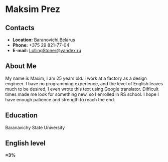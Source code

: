 # Maksim Prez
## Contacts
  * **Location:** Baranovichi,Belarus
  * **Phone:** +375 29 821-77-04
  * **E-mail:** LollingStoner@yandex.ru
## About Me
My name is Maxim, I am 25 years old. I work at a factory as a design engineer. I have no programming experience, and the level of English leaves much to be desired, I even wrote this text using Google translator. Difficult times made me look for something new, so I enrolled in RS school. I hope I have enough patience and strength to reach the end.
## Education
Baranavichy State University
## English level
**≈3%**
